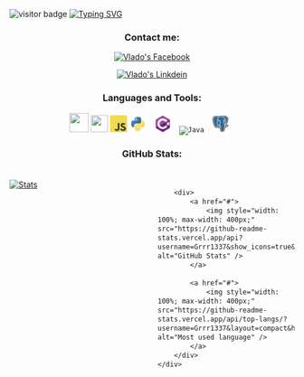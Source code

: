 
![visitor badge](https://visitor-badge.laobi.icu/badge?page_id=jwenjian.visitor-badge&left_color=red&right_color=green&left_text=My%20Page%20Visitors)
[![Typing SVG](https://readme-typing-svg.demolab.com?font=Fira+Code&pause=1000&random=false&width=435&lines=Hi,+👋+I'm+Vladimir+Balabanov+)](https://git.io/typing-svg)



<h3 align="center">Contact me:</h3>
<div class="social-icons" align="center" dir="auto">
<a href="https://www.facebook.com/profile.php?id=100089182654508" target="blank"><img alt="Vlado's Facebook" width="22px" src="https://facebookbrand.com/wp-content/uploads/2019/04/f_logo_RGB-Hex-Blue_512.png?w=512&h=512" /></a>

<a href="https://www.linkedin.com/in/vladimir-balabanov-8569791b6/" target="blank"><img alt="Vlado's Linkdein" width="22px" src="https://cdn3.iconfinder.com/data/icons/inficons/512/linkedin.png" /></a>
</div>

<h3 align="center">Languages and Tools:</h3>
<div class="languages" align="center">
<code><img height="34" width="34" src="https://img.icons8.com/color/48/000000/html-5.png"></code>
<code><img height="30" width="30" src="https://cdn.iconscout.com/icon/free/png-256/css-131-722685.png"></code>
<code><img alt="JScript" height="30" width="30" 
src="https://raw.githubusercontent.com/github/explore/80688e429a7d4ef2fca1e82350fe8e3517d3494d/topics/javascript/javascript.png"></code>
<code><img alt="Python" width="30px" style="padding-right:10px;" src="https://github.com/devicons/devicon/blob/master/icons/python/python-original.svg"></code>
<code><img alt="Csharp" width="30px" style="padding-right:10px;" src="https://github.com/devicons/devicon/blob/master/icons/csharp/csharp-original.svg"></code>
<code><img alt="Java" width="30px" style="padding-right:10px;" src="https://cdn.jsdelivr.net/gh/devicons/devicon/icons/java/java-original.svg"></code>
<code><img alt="PostgreSQL" width="30px" style="padding-right:10px;" src="https://github.com/devicons/devicon/blob/master/icons/postgresql/postgresql-original.svg"></code>
</div>




<h3 style="text-align: center;">GitHub Stats:</h3>
<div style="display: flex; flex-direction: column; align-items: center;">
    <div style="display: grid; grid-template-columns: repeat(2, 1fr); gap: 20px; margin-top: 20px;">
        <div>
            <a href="#">
                <img style="width: 100%; max-width: 400px;" src="http://github-readme-streak-stats.herokuapp.com?user=Grrr1337&theme=dark&background=000000" alt="Stats" />
            </a>
        </div>

        <div>
            <a href="#">
                <img style="width: 100%; max-width: 400px;" src="https://github-readme-stats.vercel.app/api?username=Grrr1337&show_icons=true&include_all_commits=true&hide_border=true" alt="GitHub Stats" />
            </a>

            <a href="#">
                <img style="width: 100%; max-width: 400px;" src="https://github-readme-stats.vercel.app/api/top-langs/?username=Grrr1337&layout=compact&hide_border=true" alt="Most used language" />
            </a>
        </div>
    </div>
</div>


